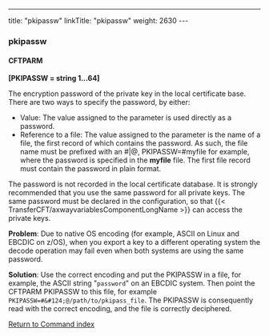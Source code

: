 ---
title: "pkipassw"
linkTitle: "pkipassw"
weight: 2630
---<span id="pkipassw"></span>

### pkipassw

#### CFTPARM

****[PKIPASSW = string 1...64]****

The encryption password of the private key in the local certificate
base. There are two ways to specify the password, by either:

* Value:
    The value assigned to the parameter is used directly as a password.
* Reference
    to a file: The value assigned to the parameter is the name of a file,
    the first record of which contains the password. As such, the file name
    must be prefixed with an #&#124;@, PKIPASSW=#myfile for example, where the password
    is specified in the **myfile** file.
    The first file record must contain the password in plain format.

The password is not recorded in the local
certificate database. It is strongly recommended that you use the same
password for all private keys. The same password must be declared in the
configuration, so that {{< TransferCFT/axwayvariablesComponentLongName  >}} can access the private keys.

**Problem**: Due to native OS encoding (for example, ASCII on Linux and EBCDIC on z/OS), when you export a key to a different operating system the decode operation may fail even when both systems are using the same password.

**Solution**: Use the correct encoding and put the PKIPASSW in a file, for example, the ASCII string "`password`" on an EBCDIC system. Then point the CFTPARM PKIPASSW to this file, for example` PKIPASSW=#&#124;@/path/to/pkipass_file`. The PKIPASSW is consequently read with the correct encoding, and the file is correctly deciphered.

[Return to Command index](../../)
